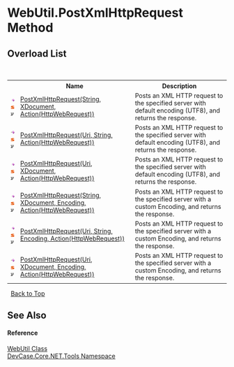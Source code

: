 # WebUtil.PostXmlHttpRequest Method 
 


## Overload List
&nbsp;<table><tr><th></th><th>Name</th><th>Description</th></tr><tr><td>![Public method](media/pubmethod.gif "Public method")![Static member](media/static.gif "Static member")![Code example](media/CodeExample.png "Code example")</td><td><a href="M_DevCase_Core_NET_Tools_WebUtil_PostXmlHttpRequest">PostXmlHttpRequest(String, XDocument, Action(HttpWebRequest))</a></td><td>
Posts an XML HTTP request to the specified server with default encoding (UTF8), and returns the response.</td></tr><tr><td>![Public method](media/pubmethod.gif "Public method")![Static member](media/static.gif "Static member")![Code example](media/CodeExample.png "Code example")</td><td><a href="M_DevCase_Core_NET_Tools_WebUtil_PostXmlHttpRequest_2">PostXmlHttpRequest(Uri, String, Action(HttpWebRequest))</a></td><td>
Posts an XML HTTP request to the specified server with default encoding (UTF8), and returns the response.</td></tr><tr><td>![Public method](media/pubmethod.gif "Public method")![Static member](media/static.gif "Static member")![Code example](media/CodeExample.png "Code example")</td><td><a href="M_DevCase_Core_NET_Tools_WebUtil_PostXmlHttpRequest_4">PostXmlHttpRequest(Uri, XDocument, Action(HttpWebRequest))</a></td><td>
Posts an XML HTTP request to the specified server with default encoding (UTF8), and returns the response.</td></tr><tr><td>![Public method](media/pubmethod.gif "Public method")![Static member](media/static.gif "Static member")![Code example](media/CodeExample.png "Code example")</td><td><a href="M_DevCase_Core_NET_Tools_WebUtil_PostXmlHttpRequest_1">PostXmlHttpRequest(String, XDocument, Encoding, Action(HttpWebRequest))</a></td><td>
Posts an XML HTTP request to the specified server with a custom Encoding, and returns the response.</td></tr><tr><td>![Public method](media/pubmethod.gif "Public method")![Static member](media/static.gif "Static member")![Code example](media/CodeExample.png "Code example")</td><td><a href="M_DevCase_Core_NET_Tools_WebUtil_PostXmlHttpRequest_3">PostXmlHttpRequest(Uri, String, Encoding, Action(HttpWebRequest))</a></td><td>
Posts an XML HTTP request to the specified server with a custom Encoding, and returns the response.</td></tr><tr><td>![Public method](media/pubmethod.gif "Public method")![Static member](media/static.gif "Static member")![Code example](media/CodeExample.png "Code example")</td><td><a href="M_DevCase_Core_NET_Tools_WebUtil_PostXmlHttpRequest_5">PostXmlHttpRequest(Uri, XDocument, Encoding, Action(HttpWebRequest))</a></td><td>
Posts an XML HTTP request to the specified server with a custom Encoding, and returns the response.</td></tr></table>&nbsp;
<a href="#webutil.postxmlhttprequest-method">Back to Top</a>

## See Also


#### Reference
<a href="T_DevCase_Core_NET_Tools_WebUtil">WebUtil Class</a><br /><a href="N_DevCase_Core_NET_Tools">DevCase.Core.NET.Tools Namespace</a><br />
